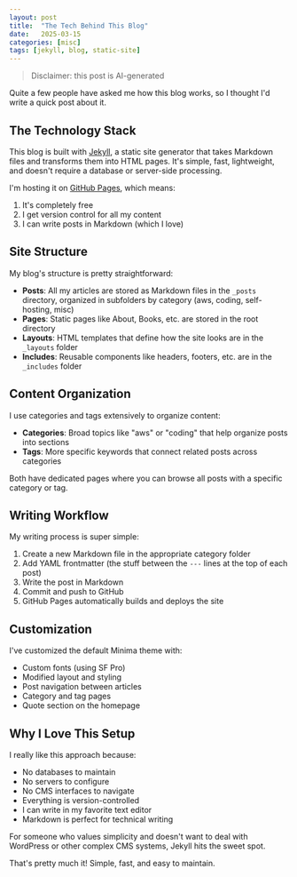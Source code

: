 ```yaml
---
layout: post
title:  "The Tech Behind This Blog"
date:   2025-03-15
categories: [misc]
tags: [jekyll, blog, static-site]
---
```


> Disclaimer: this post is AI-generated

Quite a few people have asked me how this blog works, so I thought I'd write a quick post about it.

## The Technology Stack

This blog is built with [Jekyll](https://jekyllrb.com/), a static site generator that takes Markdown files and transforms them into HTML pages. It's simple, fast, lightweight, and doesn't require a database or server-side processing.

I'm hosting it on [GitHub Pages](https://pages.github.com/), which means:
1. It's completely free
2. I get version control for all my content
3. I can write posts in Markdown (which I love)

## Site Structure

My blog's structure is pretty straightforward:

- **Posts**: All my articles are stored as Markdown files in the `_posts` directory, organized in subfolders by category (aws, coding, self-hosting, misc)
- **Pages**: Static pages like About, Books, etc. are stored in the root directory
- **Layouts**: HTML templates that define how the site looks are in the `_layouts` folder
- **Includes**: Reusable components like headers, footers, etc. are in the `_includes` folder

## Content Organization

I use categories and tags extensively to organize content:

- **Categories**: Broad topics like "aws" or "coding" that help organize posts into sections
- **Tags**: More specific keywords that connect related posts across categories

Both have dedicated pages where you can browse all posts with a specific category or tag.

## Writing Workflow

My writing process is super simple:

1. Create a new Markdown file in the appropriate category folder
2. Add YAML frontmatter (the stuff between the `---` lines at the top of each post)
3. Write the post in Markdown
4. Commit and push to GitHub
5. GitHub Pages automatically builds and deploys the site

## Customization

I've customized the default Minima theme with:
- Custom fonts (using SF Pro)
- Modified layout and styling
- Post navigation between articles
- Category and tag pages
- Quote section on the homepage

## Why I Love This Setup

I really like this approach because:
- No databases to maintain
- No servers to configure
- No CMS interfaces to navigate
- Everything is version-controlled
- I can write in my favorite text editor
- Markdown is perfect for technical writing

For someone who values simplicity and doesn't want to deal with WordPress or other complex CMS systems, Jekyll hits the sweet spot.

That's pretty much it! Simple, fast, and easy to maintain.

